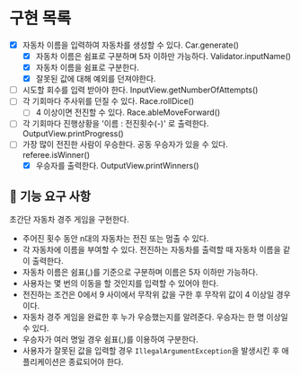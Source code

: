 # 구현 목록
- [x] 자동차 이름을 입력하여 자동차를 생성할 수 있다. Car.generate()
  - [x] 자동차 이름은 쉼표로 구분하며 5자 이하만 가능하다. Validator.inputName()
  - [x] 자동차 이름을 쉼표로 구분한다.
  - [x] 잘못된 값에 대해 예외를 던져야한다. 
- [ ] 시도할 회수를 입력 받아야 한다. InputView.getNumberOfAttempts()
- [ ] 각 기회마다 주사위를 던질 수 있다. Race.rollDice()
  - [ ] 4 이상이면 전진할 수 있다. Race.ableMoveForward()
- [ ] 각 기회마다 진행상황을 '이름 : 전진횟수(-)' 로 출력한다. OutputView.printProgress()
- [ ] 가장 많이 전진한 사람이 우승한다. 공동 우승자가 있을 수 있다. referee.isWinner()
  - [x] 우승자를 출력한다. OutputView.printWinners()

## 🚀 기능 요구 사항

초간단 자동차 경주 게임을 구현한다.

- 주어진 횟수 동안 n대의 자동차는 전진 또는 멈출 수 있다.
- 각 자동차에 이름을 부여할 수 있다. 전진하는 자동차를 출력할 때 자동차 이름을 같이 출력한다.
- 자동차 이름은 쉼표(,)를 기준으로 구분하며 이름은 5자 이하만 가능하다.
- 사용자는 몇 번의 이동을 할 것인지를 입력할 수 있어야 한다.
- 전진하는 조건은 0에서 9 사이에서 무작위 값을 구한 후 무작위 값이 4 이상일 경우이다.
- 자동차 경주 게임을 완료한 후 누가 우승했는지를 알려준다. 우승자는 한 명 이상일 수 있다.
- 우승자가 여러 명일 경우 쉼표(,)를 이용하여 구분한다.
- 사용자가 잘못된 값을 입력할 경우 `IllegalArgumentException`을 발생시킨 후 애플리케이션은 종료되어야 한다.